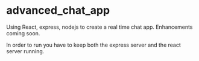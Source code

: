 # advanced_chat_app
Using React, express, nodejs to create a real time chat app. Enhancements coming soon.

In order to run you have to keep both the express server and the react server running.
